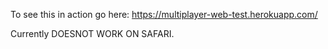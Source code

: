 To see this in action go here: https://multiplayer-web-test.herokuapp.com/

Currently DOESNOT WORK ON SAFARI.
